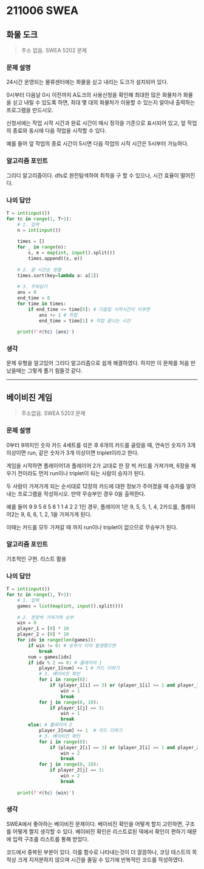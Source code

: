 # 211006 SWEA

## 화물 도크 

> 주소 없음. SWEA 5202 문제

### 문제 설명

24시간 운영되는 물류센터에는 화물을 싣고 내리는 도크가 설치되어 있다.

0시부터 다음날 0시 이전까지 A도크의 사용신청을 확인해 최대한 많은 화물차가 화물을 싣고 내릴 수 있도록 하면, 최대 몇 대의 화물차가 이용할 수 있는지 알아내 출력하는 프로그램을 만드시오.

신청서에는 작업 시작 시간과 완료 시간이 매시 정각을 기준으로 표시되어 있고, 앞 작업의 종료와 동시에 다음 작업을 시작할 수 있다.

예를 들어 앞 작업의 종료 시간이 5시면 다음 작업의 시작 시간은 5시부터 가능하다.

### 알고리즘 포인트

그리디 알고리즘이다. dfs로 완전탐색하여 최적을 구 할 수 있으나, 시간 효율이 떨어진다.

### 나의 답안

```python
T = int(input())
for tc in range(1, T+1):
    # 1. 입력
    n = int(input())
 
    times = []
    for _ in range(n):
        s, e = map(int, input().split())
        times.append((s, e))
 
    # 2. 끝 시간순 정렬
    times.sort(key=lambda a: a[1])
 
    # 3. 주워담기
    ans = 0
    end_time = 0
    for time in times:
        if end_time <= time[0]: # 다음일 시작시간이 이후면
            ans += 1 # 작업
            end_time = time[1] # 작업 끝나는 시간
 
    print(f'#{tc} {ans}')
```

### 생각

문제 유형을 알고있어 그리디 알고리즘으로 쉽게 해결하였다. 하지만 이 문제를 처음 만났을때는 그렇게 풀기 힘들것 같다.



---



## 베이비진 게임

> 주소없음. SWEA 5203 문제

### 문제 설명

0부터 9까지인 숫자 카드 4세트를 섞은 후 6개의 카드를 골랐을 때, 연속인 숫자가 3개 이상이면 run, 같은 숫자가 3개 이상이면 triplet이라고 한다.

게임을 시작하면 플레이어1과 플레이어 2가 교대로 한 장 씩 카드를 가져가며, 6장을 채우기 전이라도 먼저 run이나 triplet이 되는 사람이 승자가 된다.

두 사람이 가져가게 되는 순서대로 12장의 카드에 대한 정보가 주어졌을 때 승자를 알아내는 프로그램을 작성하시오. 만약 무승부인 경우 0을 출력한다.

예를 들어 9 9 5 6 5 6 1 1 4 2 2 1인 경우, 플레이어 1은 9, 5, 5, 1, 4, 2카드를, 플레이어2는 9, 6, 6, 1, 2, 1을 가져가게 된다.

이때는 카드를 모두 가져갈 때 까지 run이나 triplet이 없으므로 무승부가 된다.

### 알고리즘 포인트

기초적인 구현. 리스트 활용 

### 나의 답안

```python
T = int(input())
for tc in range(1, T+1):
    # 1. 입력
    games = list(map(int, input().split()))
 
    # 2. 한장씩 가져가며 승부
    win = 0
    player_1 = [0] * 10
    player_2 = [0] * 10
    for idx in range(len(games)):
        if win != 0: # 승부가 이미 발생했으면
            break
        num = games[idx]
        if idx % 2 == 0: # 플레이어 1
            player_1[num] += 1 # 카드 더하기
            # 3. 베이비진 확인
            for i in range(8):
                if (player_1[i] == 3) or (player_1[i] >= 1 and player_1[i+1] >= 1 and player_1[i+2] >= 1):
                    win = 1
                    break
            for j in range(8, 10):
                if player_1[j] == 3:
                    win = 1
                    break
        else: # 플레이어 2
            player_2[num] += 1  # 카드 더하기
            # 3. 베이비진 확인
            for i in range(8):
                if (player_2[i] == 3) or (player_2[i] >= 1 and player_2[i + 1] >= 1 and player_2[i + 2] >= 1):
                    win = 2
                    break
            for j in range(8, 10):
                if player_2[j] == 3:
                    win = 2
                    break
 
    print(f'#{tc} {win}')
```

### 생각

SWEA에서 좋아하는 베이비진 문제이다. 베이비진 확인을 어떻게 할지 고민하면, 구조를 어떻게 짤지 생각할 수 있다. 베이비진 확인은 리스트로된 덱에서 확인이 편하기 때문에 입력 구조를 리스트를 통해 받았다. 

코드에서 중복된 부분이 있다. 이를 함수로 나타내는것이 더 깔끔하나, 코딩 테스트의 목적상 크게 지저분하지 않으며 시간을 줄일 수 있기에 반복적인 코드를 작성하였다.